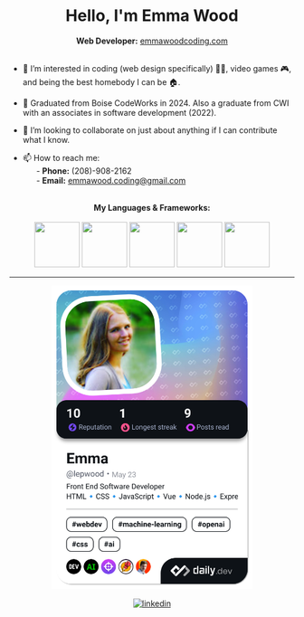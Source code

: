 <h1 align="center">Hello, I'm Emma Wood</h1>

<div align="center"><b>Web Developer:</b> <a href="https://emmawoodcoding.com">emmawoodcoding.com</a></div><br />

- 👀 I’m interested in coding (web design specifically) 👩‍💻, video games 🎮, and being the best homebody I can be 🏠.

- 🌱 Graduated from Boise CodeWorks in 2024. Also a graduate from CWI with an associates in software development (2022).

- 💞️ I’m looking to collaborate on just about anything if I can contribute what I know.

- 📫 How to reach me:<br />
&nbsp;&nbsp;&nbsp;&nbsp;&nbsp;&nbsp;- <b>Phone:</b> (208)-908-2162<br />
&nbsp;&nbsp;&nbsp;&nbsp;&nbsp;&nbsp;- <b>Email:</b> emmawood.coding@gmail.com<br /><br />


<div align="center"><b>My Languages & Frameworks:</b></div><br />

<div align="center">
  <img src="https://github.com/ewood-coder/ewood-coder/assets/73657745/1b88cadc-74c5-4d9e-b486-9c368a1bf84e" width="80" height="80">
  <img src="https://github.com/ewood-coder/ewood-coder/assets/73657745/bc831e49-d8f3-4aa8-955c-fe1ae9152bbd" width="80" height="80">
  <img src="https://github.com/ewood-coder/ewood-coder/assets/73657745/d19ace63-491e-4a0f-9c70-5a04a9db6f10" width="80" height="80">
  <img src="https://github.com/ewood-coder/ewood-coder/assets/73657745/f81e4fe5-a3fd-4d68-bbcc-873933917872" width="80" height="80">
  <img src="https://github.com/ewood-coder/ewood-coder/assets/73657745/f31836b2-cfa1-4d50-8306-537f540480d0" width="80" height="80">
</div>

<hr style="size: 30;"/>

<div align="center">
  <a href="https://app.daily.dev/lepwood"><img src="./devcard.png" width="356" alt="Emma's Dev Card"/></a>

  [![linkedin](https://linkedin-github-readme.onrender.com/)](https://linkedin-github-readme.onrender.com/api/render/Emma%20Wood/Junior%20Web%20Developer/Searching.../Associates/dark/https%3A%2F%2Fmedia.licdn.com%2Fdms%2Fimage%2FD5635AQGTxdwT5-Fqww%2Fprofile-framedphoto-shrink_200_200%2F0%2F1719442239209%3Fe%3D1720476000%26v%3Dbeta%26t%3DdeL1q-F9-7H86PwBwvJNfIxttEbNWSJivR4igJraMAY)
</div>

<!---
ewood-coder/ewood-coder is a ✨ special ✨ repository because its `README.md` (this file) appears on your GitHub profile.
You can click the Preview link to take a look at your changes.
--->

